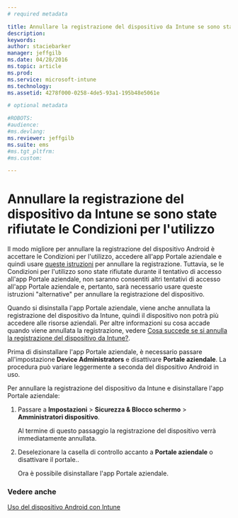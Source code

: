 ```yaml
---
# required metadata

title: Annullare la registrazione del dispositivo da Intune se sono state rifiutate le Condizioni per l'utilizzo | Microsoft Intune
description:
keywords:
author: staciebarker
manager: jeffgilb
ms.date: 04/28/2016
ms.topic: article
ms.prod:
ms.service: microsoft-intune
ms.technology:
ms.assetid: 4278f000-0258-4de5-93a1-195b48e5061e

# optional metadata

#ROBOTS:
#audience:
#ms.devlang:
ms.reviewer: jeffgilb
ms.suite: ems
#ms.tgt_pltfrm:
#ms.custom:

---
```



# Annullare la registrazione del dispositivo da Intune se sono state rifiutate le Condizioni per l'utilizzo

Il modo migliore per annullare la registrazione del dispositivo Android è accettare le Condizioni per l'utilizzo, accedere all'app Portale aziendale e quindi usare [queste istruzioni](unenroll-your-device-from-intune-android.md) per annullare la registrazione. Tuttavia, se le Condizioni per l'utilizzo sono state rifiutate durante il tentativo di accesso all'app Portale aziendale, non saranno consentiti altri tentativi di accesso all'app Portale aziendale e, pertanto, sarà necessario usare queste istruzioni "alternative" per annullare la registrazione del dispositivo.

Quando si disinstalla l'app Portale aziendale, viene anche annullata la registrazione del dispositivo da Intune, quindi il dispositivo non potrà più accedere alle risorse aziendali.  Per altre informazioni su cosa accade quando viene annullata la registrazione, vedere [Cosa succede se si annulla la registrazione del dispositivo da Intune?](what-happens-if-you-unenroll-your-device-from-intune-android.md).

Prima di disinstallare l'app Portale aziendale, è necessario passare all'impostazione **Device Administrators** e disattivare **Portale aziendale**. La procedura può variare leggermente a seconda del dispositivo Android in uso.

Per annullare la registrazione del dispositivo da Intune e disinstallare l'app Portale aziendale:

1.  Passare a **Impostazioni** &gt; **Sicurezza &amp; Blocco schermo** &gt; **Amministratori dispositivo**.

    Al termine di questo passaggio la registrazione del dispositivo verrà immediatamente annullata.

2.  Deselezionare la casella di controllo accanto a **Portale aziendale** o disattivare il portale..

    Ora è possibile disinstallare l'app Portale aziendale.


### Vedere anche
[Uso del dispositivo Android con Intune](using-your-android-device-with-intune.md)

<!--HONumber=May16_HO1-->


